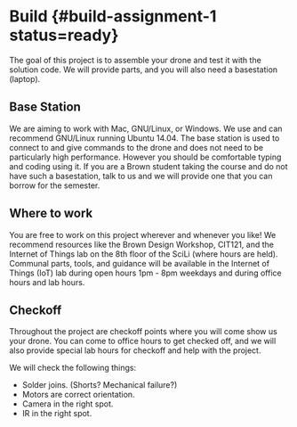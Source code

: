 # Build {#build-assignment-1 status=ready}

The goal of this project is to assemble your drone and test it with the solution code. We will provide parts, and you will also need a basestation (laptop).

## Base Station
We are aiming to work with Mac, GNU/Linux, or Windows. We use and can recommend GNU/Linux running Ubuntu 14.04. The base station is used to connect to and give commands to the drone and does not need to be particularly high performance. However you should be comfortable typing and coding using it. If you are a Brown student taking the course and do not have such a basestation, talk to us and we will provide one that you can borrow for the semester.

## Where to work
You are free to work on this project wherever and whenever you like! We recommend resources like the Brown Design Workshop, CIT121, and the Internet of Things lab on the 8th floor of the SciLi (where hours are held). Communal parts, tools, and guidance will be available in the Internet of Things (IoT) lab during open hours 1pm - 8pm weekdays and during office hours and lab hours.

## Checkoff
Throughout the project are checkoff points where you will come show us your drone. You can come to office hours to get checked off, and we will also provide special lab hours for checkoff and help with the project.

We will check the following things:

  * Solder joins. (Shorts? Mechanical failure?)
  * Motors are correct orientation.
  * Camera in the right spot.
  * IR in the right spot.
